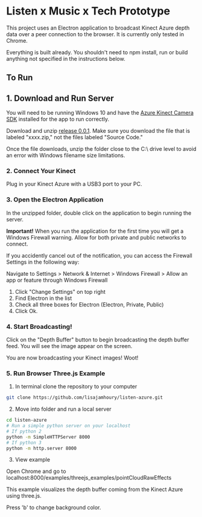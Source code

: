 # Listen x Music x Tech Prototype

This project uses an Electron application to broadcast Kinect Azure depth data over a peer connection to the browser. It is currently only tested in Chrome.

Everything is built already. You shouldn't need to npm install, run or build anything not specified in the instructions below.

## To Run

## 1. Download and Run Server

You will need to be running Windows 10 and have the [Azure Kinect Camera SDK](https://docs.microsoft.com/en-us/azure/Kinect-dk/sensor-sdk-download) installed for the app to run correctly.

Download and unzip [release 0.0.1](https://github.com/lisajamhoury/listen-azure/releases/tag/0.0.1). Make sure you download the file that is labeled "xxxx.zip," not the files labeled "Source Code."

Once the file downloads, unzip the folder close to the C:\ drive level to avoid an error with Windows filename size limitations.

### 2. Connect Your Kinect

Plug in your Kinect Azure with a USB3 port to your PC.

### 3. Open the Electron Application

In the unzipped folder, double click on the application to begin running the server.

**Important!** When you run the application for the first time you will get a Windows Firewall warning. Allow for both private and public networks to connect.

If you accidently cancel out of the notification, you can access the Firewall Settings in the following way:

Navigate to Settings > Network & Internet > Windows Firewall > Allow an app or feature through Windows Firewall

1. Click "Change Settings" on top right
2. Find Electron in the list
3. Check all three boxes for Electron (Electron, Private, Public)
4. Click Ok.

### 4. Start Broadcasting!

Click on the "Depth Buffer" button to begin broadcasting the depth buffer feed. You will see the image appear on the screen.

You are now broadcasting your Kinect images! Woot!

### 5. Run Browser Three.js Example

1. In terminal clone the repository to your computer

```bash
git clone https://github.com/lisajamhoury/listen-azure.git
```

2. Move into folder and run a local server

```bash
cd listen-azure
# Run a simple python server on your localhost
# If python 2
python -m SimpleHTTPServer 8000
# If python 3
python -m http.server 8000
```

3. View example

Open Chrome and go to localhost:8000/examples/threejs_examples/pointCloudRawEffects

This example visualizes the depth buffer coming from the Kinect Azure using three.js.

Press 'b' to change background color.
